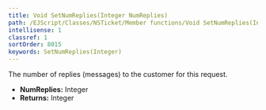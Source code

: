 ```yaml
---
title: Void SetNumReplies(Integer NumReplies)
path: /EJScript/Classes/NSTicket/Member functions/Void SetNumReplies(Integer p_0)
intellisense: 1
classref: 1
sortOrder: 8015
keywords: SetNumReplies(Integer)
---
```



The number of replies (messages) to the customer for this request.



* **NumReplies:** Integer
* **Returns:** Integer


